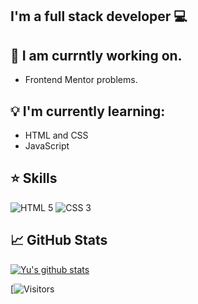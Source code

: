 <h2 aling = "center">
I'm a full stack developer 💻
</h2>

## 🔎 I am currntly working on.

- Frontend Mentor problems.

## 💡 I'm currently learning:

- HTML and CSS
- JavaScript

## ⭐ Skills

![HTML 5](https://img.shields.io/badge/HTML5-E34F26?style=for-the-badge&logo=html5&logoColor=white)
![CSS 3](https://img.shields.io/badge/CSS3-1572B6?style=for-the-badge&logo=css3&logoColor=white)

## 📈 GitHub Stats

[![Yu's github stats](https://github-readme-stats.vercel.app/api?username=Jeymen)](https://github.com/Jeymen)

[![Visitors](https://visitor-badge.glitch.me/badge?page_id=Jeymen)

